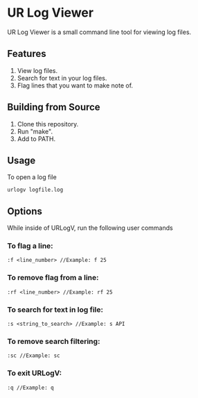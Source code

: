 # UR Log Viewer
UR Log Viewer is a small command line tool for viewing log files.

## Features
1. View log files.
2. Search for text in your log files.
3. Flag lines that you want to make note of.

## Building from Source
1. Clone this repository.
2. Run "make".
3. Add to PATH.

## Usage
To open a log file
```
urlogv logfile.log
```

## Options
While inside of URLogV, run the following user commands
### To flag a line:
```
:f <line_number> //Example: f 25
```
### To remove flag from a line:
```
:rf <line_number> //Example: rf 25
```
### To search for text in log file:
```
:s <string_to_search> //Example: s API
```
### To remove search filtering:
```
:sc //Example: sc
```
### To exit URLogV:
```
:q //Example: q
```